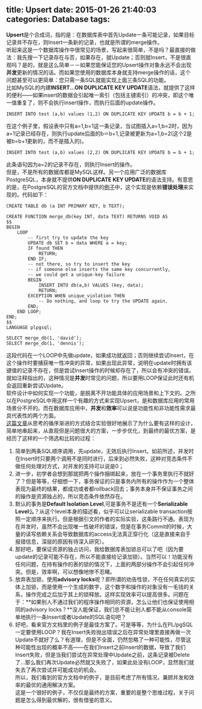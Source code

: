 title: Upsert
date: 2015-01-26 21:40:03
categories: Database
tags:
---
**Upsert**是个合成词，指的是：在数据库表中首先Update一条可能记录，如果目标记录并不存在，则Insert一条新的记录，也就是所谓的merge操作。  
听起来这是一个数据库操作中很常见的场景，写起来很简单，不是吗？最直接的做法：我先搜一下记录存在与否，如果存在，就Update；否则就Insert，不是很直观吗？是的，就是这么简单－－如果您能保证您的Upsert操作对象永远不会出现**并发**更新的情况的话。而如果您使用的数据库本身就支持merge操作的话，这个问题甚至可以更简单：您只需一条SQL就能实现上面三条SQL的功能。  
比如MySQL的内建**INSERT...ON DUPLICATE KEY UPDATE**语法，就提供了这样的便利——如果insert的数据会引起唯一索引（包括主键索引）的冲突，即这个唯一值重复了，则不会执行insert操作，而执行后面的update操作。  
```
INSERT INTO test (a,b) values (1,2) ON DUPLICATE KEY UPDATE b = b + 1;
```  
在这个例子里，假设表中只有a=1,b=1这一条记录，当试图插入a=1,b=2时，因为a=1记录已经存在，则执行update后面的b＝b+1,记录被更新为a=1,b=2(这个2是被b=b+1更新的，而不是插入的)。  
```
INSERT INTO test (a,b) values (2,2) ON DUPLICATE KEY UPDATE b = b + 1;
```
此条语句因为a=2的记录不存在，则执行Insert的操作。  
但是，不是所有的数据库都是MySQL这样。另一个应用广泛的数据库PostgreSQL，本身就不提供**ON DUPLICATE KEY UPDATE**的语法支持。有意思的是，在PostgreSQL的官方文档中提供的[例子](http://www.postgresql.org/docs/current/static/plpgsql-control-structures.html#PLPGSQL-UPSERT-EXAMPLE)中，这个实现是依赖**错误处理**来实现的。代码如下：  
```  
CREATE TABLE db (a INT PRIMARY KEY, b TEXT);

CREATE FUNCTION merge_db(key INT, data TEXT) RETURNS VOID AS
$$
BEGIN
    LOOP
        -- first try to update the key
        UPDATE db SET b = data WHERE a = key;
        IF found THEN
            RETURN;
        END IF;
        -- not there, so try to insert the key
        -- if someone else inserts the same key concurrently,
        -- we could get a unique-key failure
        BEGIN
            INSERT INTO db(a,b) VALUES (key, data);
            RETURN;
        EXCEPTION WHEN unique_violation THEN
            -- Do nothing, and loop to try the UPDATE again.
        END;
    END LOOP;
END;
$$
LANGUAGE plpgsql;

SELECT merge_db(1, 'david');
SELECT merge_db(1, 'dennis');  
```  
这段代码在一个LOOP中先做update，如果成功就返回；否则继续尝试Insert，在这个操作时要捕获唯一性冲突的异常，如果出现此异常，说明在update时拥有该键值的记录不存在，但是尝试Insert操作的时候却存在了，所以会有冲突的错误。就如注释指出的，这种情况是**并发**时常见的问题，所以要用LOOP保证此时还有机会返回重新尝试Update。  
软件设计中如何实现一个功能，是脱离不开功能具体的应用场景和上下文的。之所以在PostgreSQL中用这样一个有趣的方式来实现Upsert，是和数据库应用的常用场景分不开的。而在数据库应用中，**并发**和**效率**可以说是功能性和非功能性需求最具代表性的两个方面。  
[这篇文章](http://www.depesz.com/2012/06/10/why-is-upsert-so-complicated/)从思考的循序渐进的方式结合实验很好地展示了为什么要有这样的设计，简单地串起来，从直观但是问题很大的方案，一步步优化，到最终的最优方案，是经历了这样的一个筛选和比较的过程：  
1. 简单到两条SQL顺序调用，先update，无效后执行Insert。如前所述，并发时在Insert时只要两个调用不是同时进行，后来到必然失败，这种对竞态条件不做任何处理对方式，对并发的支持可以说是0；  
2. 进一步，初学者会想到那就把两个操作捆绑起来，放在一个事务里执行不就好了？但是等等，仔细想一下，事务保证的只是事务内所有的操作作为一个整体表现为最终的结果，都成功或者都rollback回去；事务本身并不保证事务之间的操作是资源独占的，所以竞态条件依然存在。  
3. 默认的事务是**Default Isolation Level**,可是事务不是还有一个**Serializable Level**么？从这个level本身的描述看，似乎可以让serializable transaction按照一定顺序来执行。但是根据引文的作者的实际实验，这条路行不通。表现为在并发时，虽然不会出现唯一性破坏的错误，但是在事务Commit的时候，大量的读写依赖关系会导致数据库的access无法真正穿行化（这是直接来自于报错信息，深层的原因有待深入研究）。  
4. 那好吧，要保证资源的独占访问，我给数据库表加锁总可以了吧（因为要update的记录可能不存在，所以不能直接给记录加锁）。当然可以！功能没有任何问题，在持有操作的表的锁的情况下，上面的两部分操作不会引起任何冲突。但是，效率啊，可以想像地惨不忍睹。  
5. 放弃表加锁，使用**advisory locks**呢？即所谓的劝告性锁，不在任何真实的实体上加锁，而是使用一个生成的数字，这个数字和操作的对象没有一毛钱的关系，操作完成之后加于其上的锁释放。这样实现效率可以提高很多。问题在于：**如果别人不通过我们的程序操作相同的资源，怎么让他们也保证使用相同的advisory locks？**没人能保证，我们总不能让别人都不能从console简单地执行一条Insert或者Update的SQL语句吧？  
6. 好吧，看来官方文档里的例子是最佳方案了。可是等等，为什么在PL/pgSQL一定要使用LOOP？我在Insert失败抛出错误之后在异常处理里直接再做一次Update不就好了么？有道理，但是不全面，仍然忽略了一种可能性，尽管这种可能性出现的概率不高——在我们Insert之前Insert的数据，导致了我们Insert失败，但是当我们尝试在异常处理中Update之前，这条记录被Delete了...那么我们再次Update必然就又失败了，如果此处没有LOOP，显然我们就失去了再次尝试并可能成功的机会。  
所以，我们看到的官方文档中的例子，是目前考虑了所有情况，兼顾并发和效率的最优的通用解决方案。  
这是一个很好的例子，不仅仅是最终的方案，重要的是整个思维过程，关于问题是怎么得到最优解的，很有借鉴的意义。
